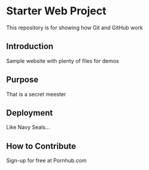 # Starter Web Project 

This repository is for showing how Git and GitHub work

## Introduction

Sample website with plenty of files for demos

## Purpose 

That is a secret meester

## Deployment 

Like Navy Seals...

## How to Contribute 

Sign-up for free at Pornhub.com